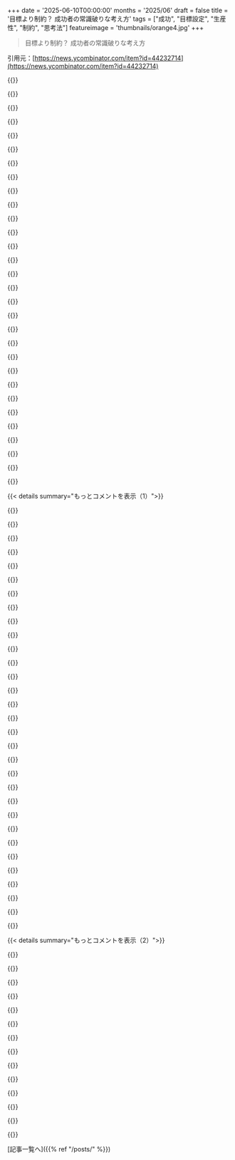 +++
date = '2025-06-10T00:00:00'
months = '2025/06'
draft = false
title = '目標より制約？ 成功者の常識破りな考え方'
tags = ["成功", "目標設定", "生産性", "制約", "思考法"]
featureimage = 'thumbnails/orange4.jpg'
+++

> 目標より制約？ 成功者の常識破りな考え方

引用元：[https://news.ycombinator.com/item?id=44232714](https://news.ycombinator.com/item?id=44232714)




{{<matomeQuote body="これってHNによくある、他の人も言ってた「お涙頂戴系知恵ポルノ」ボタンが必要な感じの記事だな。表面的にはバズりそうなポイント（目標達成できない、新しいフレームワークが欲しい！）を押さえてるけど、結局は体験談と著者の解釈だけ。<br>NASAのセクションはマジで意味不明だった：<br>＞ NASAは予算固定、タイムライン固定、そしてバカげた目標があった：10年以内に月面に人を着陸させること。でも、それを可能にしたのは月面着陸という目標じゃなかった。それは制約の範囲そのものだった：重量、熱、真空、電波遅延、計算。それぞれの制約が創造的な解決策を強制したんだ。計算尺と紙のシミュレーションが、歴史上最もありえない技術的偉業の一つをもたらした。<br>はあ？制約はそれが難しい問題である理由であって、不可能に短い期間でこの目標を達成できた唯一の理由は、非常に明確な目標（正直「人間が宇宙を探検する」より「ソ連に勝つ」の方が大きかった）に投入された莫大なリソースのおかげだろ。" userName="hn_throwaway_99" createdAt="2025/06/10 14:52:10" color="#45d325">}}




{{<matomeQuote body="だから俺、ハッカーニュースが好きなんだよ。こういう記事に「あー、確かにそうかも」って騙されそうになることがよくあるんだけど、コメント欄に戻ってくると、古き良き現実チェックができるんだよね。いつも助かってる。" userName="newswangerd" createdAt="2025/06/10 15:24:06" color="">}}




{{<matomeQuote body="ほんとそれな。オフラインで使うなら、よく刻まれた石もまだ結構いけるぞ：<br>https://www.astralcodexten.com/p/heuristics-that-almost-alwa..." userName="staunton" createdAt="2025/06/10 15:39:42" color="">}}




{{<matomeQuote body="フロントページに来るブログ記事は、ほぼ全部デタラメだよ。あれは「お涙頂戴系知恵ポルノ」か、初心者が見つけたマイナーな技術詳細で、HN読者には superficially 新しい情報に見えるけど、間違った結論につながるやつ。でもマジで重要なのはクリックベイトのタイトル。今のYouTube動画の「驚き顔サムネイル」みたいなもんさ。俺たちはクリックせずにはいられない。<br>「群衆の知恵」は無知と魅了のコンビネーションで、その結果がゴミのフロントページなんだ。" userName="0xbadcafebee" createdAt="2025/06/10 15:38:00" color="#ff33a1">}}




{{<matomeQuote body="彼が説明してるのは、データサイエンスの超基本的な概念だよ。バイナリ分類器（実質これ）を作る上でのトレードオフは、Reciever Operator Characteristic (ROC) curve（https://en.wikipedia.org/wiki/Receiver_operating_characteris...）でめっちゃよく研究されてる。この記事2022年のものだし、データサイエンスはその頃には全然 novel じゃなかったのに、著者が「賢い」シリコンバレー連中に（成功して）アピールしてるの見ると、ライターとその読者にちょっと文句言いたくなるね。<br>稀なイベントを検出する Detector 設計は、統計学で広範囲に扱われてる結構 common な問題だよ。だって、リンクされてる手法は第二次世界大戦のレーダーオペレーターのために考案されたんだし、レーダーの default mode は「範囲内にドイツの飛行機はいない」なのに、そいつらは自分たちのレーダーがどれだけ良いか見つける数学的なアプローチが必要だったわけだから。" userName="torginus" createdAt="2025/06/10 17:21:00" color="#45d325">}}




{{<matomeQuote body="月ミッションを実際に可能にしたのは、武器製造で専門知識を得たナチスのロケット科学者たちを recruitment したことだよ[1]。<br>[1] https://en.wikipedia.org/wiki/Operation_Paperclip" userName="EnPissant" createdAt="2025/06/10 17:07:31" color="#ff5c5c">}}




{{<matomeQuote body="このコメント、いつも出てくるんだよな。うん、彼らの知識が space program にとって huge な助けだったのは確かだし、そのために俺たちは彼らの crimes を都合よく忘れた。でも、それが月面着陸を可能にした THE sole thing なのか？俺たちの massive な industrial and economic capacity は？戦争中にヨーロッパからアメリカに追いやられた droves の non-nazi の科学者やエンジニアは？俺たちの academic institutions は？<br>これらのどれか一つでもなかったら月には行けなかったのは obvious だろ。でも、誰かがいつも飛び込んできて、Operation Paperclip にすべての endeavor を credit したがる。まるでそれが revelation かのようにね。「うーん、実はね」って何でも言う現代のトレンドに cash in したいだけなんだろ、きっと。" userName="roarcher" createdAt="2025/06/10 18:43:53" color="#45d325">}}




{{<matomeQuote body="俺の「self-important bullshit author」detector が definitely 作動したよ。これはあまり useful な heuristic じゃないけどね、記事全体を読む必要があるから。<br>まあ anyway、使われてる例は全く似てない。特に「futurist」は、彼らが物事をちゃんとやってからずさんになるっていう点が根本的に欠けてる。これは著者が tech の進歩について特定の axe to grind があると思わせるね。<br>他の多くの例では、肝心なのはその人物が自分がずさんであること、問題を見逃していることを知ってるってことだ。悪いことをしてるって知ってるなら、それが heuristic に Analog する意味は何だ？ずさんであることは heuristic じゃない、ただずさんなだけだよ。" userName="voxl" createdAt="2025/06/11 02:00:49" color="#38d3d3">}}




{{<matomeQuote body="あの例は pretty bad だと思うけど、。<br>ガードマンはただいるだけで泥棒を deter する。鍵がかかってるように見えるドアが、たとえ unlock されてても、 wide-open なドアより多くの泥棒を deter するのと同じだ。<br>例の医者は、物事が obviously wrong な時に psychological support と real advice を提供する。あれらは石ころよりも way more useful なことだ（あと、real なケースでは、患者は2週間後に return する）。<br>（futurist は whatsoever の value を提供しない、ここで俺たちは agree だ :P）<br>でも、underlying なメッセージ全体が questionable だと感じる。「pretty good heuristics」は honestly pretty good だよ！Sometimes (oftentimes, even) それが all you need だし、extensive な research をするより much better だ。extensive な research は、結果が dire な「volcano」シナリオのためだけにやるべきだ。そうじゃなければ、 probably 時間の無駄だよ。" userName="virgilp" createdAt="2025/06/10 16:02:35" color="#45d325">}}




{{<matomeQuote body="＞ Virtually every blog post that makes it to the front page is full of shit.<br>多くの投稿が full of shit なのは agree だけど、baby を bathwater ごと throw out しないことが important だと思う。HNの投稿には incredible に insightful で informative なものが tons もあるんだ。俺が好きなのは usually 2つのカテゴリーに fall into する：<br>1. 著者が actually やったことの detailed description で、really cool な solution や implementation を見せてくれるもの。必ずしも jaw-droppingly amazing じゃなくてもいい（though some are）けど、blog post が work の outcome であって、その逆じゃないことを示してるんだ。<br>2. 著者がしばらく問題を考えていて、clear, informative, well-argued な insight を problem space にもたらしてるもの。例えば、この記事、https://news.ycombinator.com/item?id=37509507 は俺のお気に入りの1つで、俺が definitely aware だったけどまだ tie together してなかった現象を理解するのに役立ったよ。<br>俺にとって、この「folksy wisdom porn」は cheap, bad, superficial な #2 の version だね。（FWIW、君が「a novice who just discovered a minor technical detail that is superficially new information」と describ するのは、cheap, bad, superficial な #1 の version だと思う）。それはある種の deep insight の veneer を持ってるけど、実際に details に入って understand しようとすると、 either 意味不明か essentially word salad だ。" userName="hn_throwaway_99" createdAt="2025/06/10 16:01:11" color="#ff5c5c">}}




{{<matomeQuote body="またしても、この記事は分類器の基本的な誤解を無視してるね。精度が高ければいいってわけじゃないんだ。大事なのは偽陽性や偽陰性のコストだよ。医者の例とオモチャ工場の例で、同じ数字でも判断が違うって説明してる。" userName="torginus" createdAt="2025/06/11 06:04:40" color="#ff5733">}}




{{<matomeQuote body="ドイツ人科学者の話は、IntelがJim KellerをAMDから引き抜くのとは違うよ。アメリカは科学者だけじゃなくハードウェアも持ち帰った。すぐにドイツに追いついて、ソ連も同じことしてたんだね。<br>https://en.wikipedia.org/wiki/Operation_Osoaviakhim" userName="EnPissant" createdAt="2025/06/10 19:33:25" color="#ff5c5c">}}




{{<matomeQuote body="どんな分野も最初は「ホビーレベル」だよね。ロケット開発もナチスがブレークスルーしたけど、それだけで月に行けたわけじゃない。色んな技術が必要だったんだ。彼らだけが全て可能にしたって言うのは違うと思うよ。" userName="roarcher" createdAt="2025/06/10 19:49:43" color="#ff33a1">}}




{{<matomeQuote body="本当に同意。この記事より良いコメントがいっぱいあるね。こういう的確なコメントを集める方法をずっと考えてるんだけど、まだ見つかってないんだ。同じこと考えてる人いる？" userName="codeproject" createdAt="2025/06/10 17:36:00" color="">}}




{{<matomeQuote body="またしても、君の分析は単純化しすぎだと思うな。「また」から始めるのは見下してるみたいで嫌だ。" userName="voxl" createdAt="2025/06/11 07:47:10" color="">}}




{{<matomeQuote body="制約って、目標を難しくするけど、逆に技術開発を進めるんだ。月着陸が簡単だったら、材料科学とかエンジンとかバッテリーとか、全部の進歩が遅れてたはず。重要なイノベーションは、制約があったから生まれたんだよ。" userName="thorum" createdAt="2025/06/10 17:32:00" color="#ff5733">}}




{{<matomeQuote body="警備員がいるだけで泥棒が deter されるのは、鍵がかかってないドアでも鍵付きに見えるだけで効果があるのと似てるね。これ、買えるんだって！面白いな。https://www.amazon.co.uk/Secured-ADT-Alarm-Window-Stickers/d..." userName="vizzier" createdAt="2025/06/10 21:44:51" color="">}}




{{<matomeQuote body="この反応について、批判を批判するコメントを書こうと思ったんだけど、やめるわ。代わりにこう言うね…「微妙なニュアンスの批判だ！素晴らしい。」。お願いだから、誰もこのコメントに返信しないでね。" userName="jazzcomputer" createdAt="2025/06/10 21:00:25" color="">}}




{{<matomeQuote body="厳しい制約がないと、政治に支配される曖昧な解決策になって、それが制約を台無しにする悪循環になっちゃうんだ。制約がないと解決策は無数にあるけど、厳しすぎると何も見つからない。求めてるのは、明確な良い解決策を見つけられるくらいにはゆるくて、でも無駄な議論しか生まないような無数の解決策は排除できるくらいには厳しい制約なんだよ。" userName="franktankbank" createdAt="2025/06/10 15:40:00" color="#ff5c5c">}}




{{<matomeQuote body="記事を skim しながら、何か役に立つこと書いてないかなって期待してたんだけど、NASAの例のあたりで読むのやめちゃった。ネットにはこういう superficial な nonsense が多すぎるんだよ。これはただ時間の無駄だっただけまだマシで、 actively harmful なやつもあるからね。" userName="scuff3d" createdAt="2025/06/11 04:53:30" color="">}}




{{<matomeQuote body="そうだね、もしゴールが大統領の犬の散歩みたいな簡単なことだったら、 NASA はイノベーションを生み出すような制約がないから、そんなこともできなかっただろう、って話になっちゃうんだろうね。皮肉かな？" userName="bryanrasmussen" createdAt="2025/06/10 17:09:39" color="">}}




{{<matomeQuote body="「 folksy wisdom porn 」って表現が、まさに核心を突いてるね。" userName="semitones" createdAt="2025/06/10 15:11:48" color="">}}




{{<matomeQuote body="Boyd の役割（ fighter mafia 全般も）は、第4世代戦闘機の開発ではかなり exaggerated されてるんだ。彼（正直 Feynman もね）の名前が出てきたら、浅い self-help みたいな shloch （駄文）を読むサインだと思っていいよ。" userName="__loam" createdAt="2025/06/10 21:40:58" color="">}}




{{<matomeQuote body="ねぇ、著者「制約」と「戦略」間違えてるって。戦略はゴールするためのやり方で、細かくなくてもいいんだ。状況判断と常識が一番大事。だってGoogle Mapsに「橋ないけどまっすぐ行け」って言われても、普通行かないじゃん？<br>" userName="rawgabbit" createdAt="2025/06/10 16:47:54" color="">}}




{{<matomeQuote body="いつも「選択肢いっぱい持っときたい」って人と揉めるんだよな。それって「制約作らない」って決めてるだけで、結局平凡な結果になりがち。Paul Grahamも言ってたけど、住む場所とか結婚とか、VCか自己資金かとかって、全部デカい制約だよね。「ゴールはゲーム、制約は世界」って見出し最高。成功者は世界を渡る。子供はゲームする。大人になってもゲーム脳の人多すぎ。<br>" userName="myflash13" createdAt="2025/06/10 08:26:24" color="#ff5733">}}




{{<matomeQuote body="住むとこ、VCか自力か、結婚はマジな現実のトレードオフだよね。宗教はさ、超自然的な存在の話でしょ、検証できなくない？<br>" userName="grafmax" createdAt="2025/06/10 10:27:51" color="">}}




{{<matomeQuote body="宗教ってさ、生き方とか仲間とか幸せ、長生きにもめっちゃ影響するし、だいたい良い影響なんだよ。研究結果もあるんだぜ。非科学的でも、人の人生を良くしてるんだって。<br>" userName="jiriknesl" createdAt="2025/06/10 10:48:58" color="">}}




{{<matomeQuote body="例えば昔の話だけど、狩人のゴールは肉だろ？成功すれば肉、失敗すればナシ。いつどこでどう狩るかは制約。でもゴールは肉、これ変わんない。<br>" userName="lukan" createdAt="2025/06/10 12:22:33" color="">}}




{{<matomeQuote body="Paul Grahamの住むとこが大事って話、俺には逆だったわ。憧れのベイエリア行ったら、遊びばっかでテックに飽きちゃった。つまんないとこに戻ったら、数学とかコンピューターサイエンスとかめっちゃ勉強するようになったんだよ。子供できて自由な時間なくなったら、逆に早朝に勉強するようになったし。なんかさ、大変な状況の方が「制約に負けないぞ」って気になって、頑張っちゃうのかも。欲しいもの手に入ると、やる気なくなるんだから不思議だよね。<br>" userName="Xcelerate" createdAt="2025/06/10 12:19:26" color="#ff5c5c">}}




{{<matomeQuote body="狩人のゴールって「食料」かもね。肉は最終的な結果で、それ目指して練習するけど、たまたまラズベリー見つけたら、そっちで食料ゲットしてもいいじゃん。でも「肉」が絶対の制約なら、ラズベリー無視しないといけないかも。<br>" userName="bluGill" createdAt="2025/06/10 13:00:48" color="">}}




{{< details summary="もっとコメントを表示（1）">}}

{{<matomeQuote body="いやいや、狩人がラズベリーより肉選ぶって！狩りとラズベリー摘みじゃ道具違うし。たった50gのラズベリーのために100kgの肉逃すリスクなんて取らないって。ラズベリーって集めるの大変だし、運べないし、すぐダメになるし。昔の部族はさ、子供と女がラズベリー、男が肉ってちゃんと役割分担してたんだから。<br>" userName="lukan" createdAt="2025/06/10 13:18:31" color="">}}




{{<matomeQuote body="宗教の研究ってただの相関関係だよ。セクハラとかホモ嫌いとか不寛容とか罰の恐怖とか、罪悪感とか、祈りとかに無駄に時間使ったりとか、人生悪くすることだってあるんだから。結局さ、現実をちゃんと客観的に見るのが良いかって話じゃない？そう思わない人は、自分をだます方を選ぶ方がマシって思うかもね。<br>" userName="grafmax" createdAt="2025/06/10 11:14:58" color="#38d3d3">}}




{{<matomeQuote body="目標って、それが成功につながるって思っちゃうんだよね。学位のために借金とかさ。でも、それが万能じゃないって気づく人もいる。<br>ゲームだと目標は機能するけど、現実でゲームみたいに目標を追っても、自己満足以外に報われないことだってあるんだよ。" userName="chii" createdAt="2025/06/10 11:21:19" color="#ff33a1">}}




{{<matomeQuote body="記事のフレームワーク、すごくいいね。これに戦略の視点を加えたらどうかな。<br>戦略的に言うと、選択肢は多い方が有利なんだ。成功ってのは、自分の選択肢を増やしつつ相手を減らすことだよ。<br>失敗ってのは、選択肢があるのに決められないこと。だから、戦略期で選択肢を広げ、実行期で一つにコミット、残りはバックログに入れとくサイクルがいいんじゃない？これで制約の強さと、もしもの時の代替案も両立できるよ。" userName="arizen" createdAt="2025/06/10 13:06:46" color="#ff5c5c">}}




{{<matomeQuote body="狩りってリスク高いじゃん？獲物がいないこともある。<br>だから、昔の部族は色んな選択をしたんだ。<br>ある部族は狩りをやめてみんなでラズベリー摘みに行った。別の部族は家族を連れてきてから狩りを続けた。また別の部族は誰にも何も言わずに狩りを続けたんだ。" userName="bluGill" createdAt="2025/06/10 14:28:40" color="">}}




{{<matomeQuote body="もし宗教が人を縛って、生活を良くするって言うんならさ、なんで一番豊かで進んだ国って世俗的なんだろうね？<br>「より良い生活」してる人たちが他の人たちより優れてるって期待できるはずなのに、なんかおかしくない？" userName="LunaSea" createdAt="2025/06/10 12:56:15" color="">}}




{{<matomeQuote body="何かを信じるっていうことの影響はさ、それが本当かどうかって関係なく、実際に感じられるし、どうなるか大体わかるもんなんだよ。" userName="phyzix5761" createdAt="2025/06/10 10:31:16" color="">}}




{{<matomeQuote body="いいラズベリーの場所を見つけてもさ、もし獲物を追ってる途中なら、ラズベリーは逃げないだろ。<br>それに、どっちの場合だって、目指してるのは食べ物を手に入れるってことじゃん。" userName="lukan" createdAt="2025/06/10 14:43:16" color="">}}




{{<matomeQuote body="自然とか、美味しい食べ物とか、行く場所や面白いものが無限にある環境で過ごす時間って、キャリアだけじゃなく人生を楽しむ上で超大事だって言う人は多いよ。キャリアに没頭しすぎて、もっと人生を楽しまきゃよかったって後悔する人もいるしね。<br>記事の話に戻ると、これって結局、将来自分がどうありたいか、ってことなんだと思うんだ。キャリアの可能性を少し犠牲にしてでも、キャリア以外の人生もちゃんと楽しんだ人間になりたいか？って話じゃないかな。" userName="noitpmeder" createdAt="2025/06/10 14:43:46" color="#ff33a1">}}




{{<matomeQuote body="「人生のゲームが詰んで、ミッドライフ・クライシスになる」って言うけどさ、億万長者ってミッドライフ・クライシスにならないってよく言われてるじゃん。あれ、どういうこと？" userName="moolcool" createdAt="2025/06/10 12:33:35" color="">}}




{{<matomeQuote body="敵に関する話だけど、もう一点補足ね。相手の選択肢を全部なくすんじゃなくて、自分が望む範囲に絞るんだよ。孫子の兵法にもあって、モンゴル軍がよく使った手さ。<br>敵軍を包囲するとき、ワザと逃げ道を開けておくんだって。https://en.wikipedia.org/wiki/Battle_of_Mohi この戦いでも、士気を失った兵士たちはモンゴル軍がワザと開けた隙間から逃げようとして、ほとんどが虐殺されたらしいよ。" userName="keiferski" createdAt="2025/06/10 14:30:41" color="#ff33a1">}}




{{<matomeQuote body="メンタルモデルは全部間違ってるけど、中には役に立つものもあるよ。宗教もこの仲間に入るんじゃない？" userName="jjude" createdAt="2025/06/10 14:52:39" color="">}}




{{<matomeQuote body="宗教もそのカテゴリーに入るかもしれないね。でもタリバンとか見ると、いつもそうとは限らないのがわかる。何事もそんな単純じゃないってことさ。" userName="IAmBroom" createdAt="2025/06/10 18:40:53" color="">}}




{{<matomeQuote body="「人生で一番大事な決断の一つは、どこに住むか選ぶこと」って言うけど、これはいつもそんな単純な選択肢じゃないんだよ。例えば、お金全部換金してグリーンカード申請すれば SFに引っ越せるかもだけど、それ簡単じゃないしね。どこで生まれたか育ったかが、その選択肢をすごく狭めるんだよ。" userName="elric" createdAt="2025/06/10 13:58:25" color="">}}




{{<matomeQuote body="問題は制約が良いものか悪いものかだよ。例えば、目隠しするみたいに、自分にハンデを課すのは確かに具体的で予測できる影響がある制約だけど、これは悪い影響だよね。何も見えなくなるわけだし。<br>前のコメントは、制約のために信じてない宗教をやれって言ってるけど、自分をだますのは目隠しを選ぶようなもんだよ。" userName="grafmax" createdAt="2025/06/10 12:32:56" color="#ff5c5c">}}




{{<matomeQuote body="孫子は人間の心理について話してたんだよ、戦略的な選択じゃなくてね。敵には逃げ道があると思わせた方がいいって言ってた。そうしないと、敵は死ぬまで戦うからさ。捕虜を優しく扱うべきなのも同じ理由。降伏させて、戦いを早く終わらせたいんだ。戦略計画は、ちゃんと実行してこそ意味がある。考えすぎて動けなくなるより最悪なのは、戦略をコロコロ変える上司だよ。それじゃ破滅まっしぐらさ。" userName="rawgabbit" createdAt="2025/06/10 16:12:22" color="">}}




{{<matomeQuote body="「成功」に固執するのは大きな制約だよ。人がゲームを作るのは、明確な制約の中で何ができるか、できないかを体験することに興味があるからなんだ。それに、人間がやることは何でもゲームみたいに表現できる。ゲーム理論がたくさんの分野を取り込んで広がったのも偶然じゃないよ。" userName="psychoslave" createdAt="2025/06/10 13:25:32" color="">}}




{{<matomeQuote body="著者の意見には同意だけど、目標や制約よりも「価値観」が上にあると思うな。いくつかの選択肢がある時、どれを選ぶかハッキリさせてくれる一連のこと。例えば「将来一番楽しめることは？」「世界がより良くなることは？」「キリストにもっと似る人物になるには？」みたいな価値観。制約みたいに選択肢を最初からなくすんじゃなくて、たくさんの選択肢がある時に整理しやすくなるし、ホルモンとか空腹とか天気とかに基づいたごちゃごちゃした直感に頼らなくて済むんだ。価値観、目標、制約は全部大事だけど、階層があると思う。価値観にもっと沿うような制約を作って、制約の中にいやすい短期的な目標を作るべきだね。僕の考えと著者の考えの両方を支持するものとして、ベンジャミン・フランクリンの「13の徳」があるよ。これは制約と価値観が混ざってるみたいだね（目標はゼロ）。https://fs.blog/the-thirteen-virtues/" userName="Daniel_Van_Zant" createdAt="2025/06/10 13:41:44" color="#45d325">}}




{{<matomeQuote body="＞価値観にもっと沿うような制約を作るべきだね<br>そう言ってくれてありがとう！自分の価値観を見つけるのが難しかったんだけど、自分の死亡記事を書いたら助けになったよ。https://www.jjude.com/my-obituary/<br>これを16年近く前に書いたんだ（公開は2020年だけど）。おかげで追い求めるものをうまく選べたよ。街で一番大きな家に住んでるとか、スポーツカーを持ってるわけじゃないけど、週に3日だけ仕事して、子供2人をホームスクールしてるし、家族で朝食と夕食を一緒に食べて、家で一緒にワークアウトしたり泳いだりするし、2つの教会で説教もしてるし、仕事も楽しんでる。いつも、まるで夢の中に住んでるみたいだって感じてるんだ。" userName="jjude" createdAt="2025/06/10 14:50:29" color="#ff33a1">}}




{{<matomeQuote body="＞キリストにもっと似る人物になるには？<br>そりゃ間違いなく、時代考証的に正しい大工道具、例えばアッズ、モール、キュビット棒を使うことだね。" userName="speed_squared" createdAt="2025/06/10 14:37:08" color="">}}




{{<matomeQuote body="大工仕事を楽しむ者としては、この質問の捉え方、全然嫌いじゃないな（笑）。" userName="Daniel_Van_Zant" createdAt="2025/06/10 14:49:00" color="">}}




{{<matomeQuote body="所有物を持たなくて、他人に親切なラビであることかな。" userName="Dumblydorr" createdAt="2025/06/10 15:23:09" color="">}}




{{<matomeQuote body="13の徳をシェアしてくれてありがとう！ちょっと読むのが大変だったから、LLMに手伝ってもらって分かりやすいバージョンを作ったよ。節制（自制心を養う）、沈黙（目的を持って話す）、規律（整理整頓）、決断（決めたことはやり遂げる）、倹約（お金を賢く使う）、勤勉（一生懸命働く）、誠実（正直でいる）、正義（公平である）、中庸（極端を避ける）、清潔（きれいにする）、冷静（落ち着いている）、純潔（性的に責任を持つ）、謙虚（人から学ぶ）。それぞれの簡単な説明だよ。" userName="bitpush" createdAt="2025/06/10 18:38:17" color="#785bff">}}




{{<matomeQuote body="Marie Kondoの「ときめかないものは捨てる」って哲学、この記事の考え方とそっくりだね。彼女はこの考え方で大成功したんだ。" userName="SOLAR_FIELDS" createdAt="2025/06/10 15:28:10" color="">}}




{{<matomeQuote body="俺は目標よりタイムボクシングが好きだな。「これを絶対達成する」じゃなくて、「この時間だけこう行動してみよう、どうなるかな」って考えるんだ。コントロールできる唯一の自分の行動に焦点を当てる方が、ずっとうまくいく気がする。結果に左右されずに努力自体に価値を見出せるのが良いね。" userName="marcus_holmes" createdAt="2025/06/10 08:32:17" color="#785bff">}}




{{<matomeQuote body="それって、結局時間の制約を作ってるだけじゃないか。" userName="r0b05" createdAt="2025/06/10 11:08:11" color="">}}




{{<matomeQuote body="記事は面白かったけど、いくつか疑問があるな。成功者がみんな同じやり方なわけ？成功への道は一つじゃないだろ。あと定義が曖昧。「出会った人みんなを前より良くする」って目標？制約？同じルールに見えるけど。根拠も薄いかな。書き方はクリエイティブで好きだけどね。" userName="kbrkbr" createdAt="2025/06/10 07:07:35" color="#ff33a1">}}




{{<matomeQuote body="ID 21134の二つ目の点についてだけど、俺にとって目標と制約の大きな違いは、目標は達成できるけど、制約は決して「完了」しないことかな。目標は終わるけど、制約はそれに従い続けるもの。「出会った人みんなを前より良くする」は習慣みたいな制約だね。この記事は、制約がアイデンティティを与えてくれるって言ってるんだと思う。それがこの記事から読み取れたことかな。" userName="maxrimue" createdAt="2025/06/10 07:28:46" color="#38d3d3">}}




{{<matomeQuote body="この記事の言い方、すごくしっくりきた。目標って達成しても、できなくても、そこで作業をやめる言い訳になっちゃうことがあるんだよね。制約にはそういう問題がないのが良い。" userName="kqr" createdAt="2025/06/10 07:37:36" color="">}}




{{<matomeQuote body="目標って俺にはマイルストーンみたいなもんかな。目標も制約も、どっちも状況に応じて変えられるツールだと思うよ。" userName="kalaksi" createdAt="2025/06/10 09:41:45" color="">}}

{{</details>}}




{{< details summary="もっとコメントを表示（2）">}}

{{<matomeQuote body="PとGPって分け方（PrincipalとGuiding Principleのことかな？）、すごく分かりやすかった！共有してくれてありがとう！" userName="kbrkbr" createdAt="2025/06/10 08:19:04" color="">}}




{{<matomeQuote body="この記事の目標か制約かって二分法は、ちょっと極端で間違ってると思うな。計画なしには何もできないし、計画だけじゃダメだろ。でも、「目標設定すると行動した気になるだけで、実際には何も進まない」って部分は、すごく共感できた。" userName="GPerson" createdAt="2025/06/10 13:23:22" color="#38d3d3">}}




{{<matomeQuote body="この記事は主に人生の大きな目標や野心について語ってるね。マラソンとか試験みたいに明確な目標と、キャリアとか起業みたいな曖昧な問題での制約。目標は「誰になるか」ってイメージ、制約は「何をするか」ってアイデンティティ。後者の方が成長の余地があるって、記事は良い点を突いてると思うよ。" userName="layer8" createdAt="2025/06/10 13:37:12" color="#38d3d3">}}




{{<matomeQuote body="これ「analysis paralysis」って言うんだよね。考えすぎると機会損失になっちゃう。<br>完璧な情報じゃなくても行動した方が結果的に良いってこと。株とか買うときも、調べすぎるとチャンス逃すかもね。研究も大事だけど、動き出すタイミングも超重要だよ。" userName="bityard" createdAt="2025/06/10 13:57:05" color="#38d3d3">}}




{{<matomeQuote body="この話、Oliver Burkemanの「Four Thousand Weeks」って本を思い出したよ。あれ、生産性の本かと思いきや、実は幸せについてなんだ。めっちゃおすすめだよ。読んでみて損はないと思うな！" userName="weakfish" createdAt="2025/06/10 13:26:59" color="">}}




{{<matomeQuote body="なんか罪悪感あったんだ。目標設定とか苦手で、いつも成り行きで生きてるから。子供の頃から競争して勝つことにも興味なくて。他の子が燃えてる中、自分はただ参加してるだけ。でも、記事の「Some of the most powerful forms of progress emerge from people who stopped trying to win and started building new game boards entirely.」って言葉にすごくきたんだ。ああ、俺ってこれで良かったのかって。ありがとう！" userName="rafaepta" createdAt="2025/06/10 11:50:45" color="#38d3d3">}}




{{<matomeQuote body="俺もそう！人生の目標を結婚とか仕事とかチェックボックスみたいにこなすのが、満足なのか？って思う。俺は達成感より自由が大事。次に面白いことないかなーって常に探してる。一度きりの人生だし、同じことばっかじゃもったいない。だから、制約とかルールをぶっ壊して、人生を飽きさせないようにしてるんだ。ただの快楽に溺れないようにね。" userName="malthaus" createdAt="2025/06/10 12:16:52" color="#ff33a1">}}




{{<matomeQuote body="俺もずっと思ってたよ。ゲームで勝つって何が面白いの？なんでみんな競争したがるの？ルールは誰かが勝手に作った箱じゃん。あれって、外からの評価をただ受け入れる練習みたいだよね。競争好きな人って、年取るとお金が目標になるみたいだけど、それで何したいか分かってないように見えるんだ。" userName="pavlov" createdAt="2025/06/10 11:58:43" color="#ff33a1">}}




{{<matomeQuote body="俺はゲームで勝つのは自分のスキルの証明だと思ってた。練習が報われたってこと。負けても、もっとやらなきゃってモチベーションになるし。ゲーム自体も楽しいんだよ。ルールっていう制約があるからこそ、ゲームができるわけだし。ただ、人がゲームしてるのを見るのは分かんないなー（勉強のためならいいけど）。あ、でも音楽の演奏はいくらでも見られるわ。人それぞれだよね。" userName="bluGill" createdAt="2025/06/10 13:14:57" color="#ff5733">}}




{{<matomeQuote body="そうだね。もし賞品が欲しくて、それが自分にとってプラスになるなら、ゲームに勝つのは意味あると思う。でも、何も考えずに勝とうとするのは良くない。賞品が意味ないとか、何が欲しいかハッキリしないのに勝ちたいって思うなら、誰かに操られてるってことかもね。" userName="RiverCrochet" createdAt="2025/06/10 13:44:15" color="#785bff">}}




{{<matomeQuote body="制約がノイズを消してくれるって話、マジで共感したよ。最高のジムルーティンを探すのやめて、「30分以上はやらない」って決めたんだ。そしたら、ジムに行くのがめっちゃ楽になった。すごい目標とか完璧なシステムとかいらないんだよね。この小さなルールが、自分には合ってたんだ。" userName="_elephant" createdAt="2025/06/10 08:44:08" color="#38d3d3">}}




{{<matomeQuote body="John Boydっていうすごい軍事戦略家が、ジェット戦闘機のドッグファイトの制約の中でOODA loopを開発したんだ。スタートアップのプログラマーはBoyd読むといいよ。OODA loop、速くソフト作るチームをマジで変えられるから。俺のOODA loopのノート、ここにあるよ→https://github.com/joelparkerhenderson/ooda-loop" userName="jph" createdAt="2025/06/10 07:39:08" color="#785bff">}}




{{<matomeQuote body="OODA loopについて教えて欲しいんだけどさ。昔、HNのコメントで、あれって順番に進むんじゃなくて、もっと連続的なものなのに、みんな勘違いしてるって読んだんだ。Boydが本当に言いたかったことと違うらしい。PDSAサイクルみたいに捉えられてるとか。それ以来、他の人の解説読むの避けて、Boyd本人の原文を探してるんだけど、全然見つからなくて。どこにあるか、知ってる？教えて！" userName="kqr" createdAt="2025/06/10 08:28:34" color="#45d325">}}

{{</details>}}



[記事一覧へ]({{% ref "/posts/" %}})
